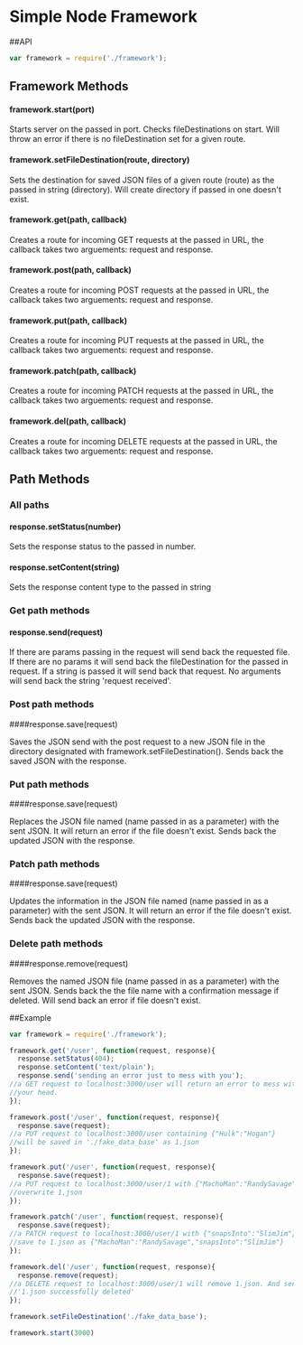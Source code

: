 # Simple Node Framework


##API
```js
var framework = require('./framework');
```

## Framework Methods

#### framework.start(port)

Starts server on the passed in port. Checks fileDestinations on start. Will
throw an error if there is no fileDestination set for a given route.

#### framework.setFileDestination(route, directory)

Sets the destination for saved JSON files of a given route (route) as the
 passed in string (directory). Will create directory if passed in one doesn't
 exist.

#### framework.get(path, callback)

Creates a route for incoming GET requests at the passed in URL, 
the callback takes two arguements: request and response.

#### framework.post(path, callback)

Creates a route for incoming POST requests at the passed in URL, 
the callback takes two arguements: request and response.

#### framework.put(path, callback)

Creates a route for incoming PUT requests at the passed in URL, 
the callback takes two arguements: request and response.

#### framework.patch(path, callback)

Creates a route for incoming PATCH requests at the passed in URL, 
the callback takes two arguements: request and response.

#### framework.del(path, callback)

Creates a route for incoming DELETE requests at the passed in URL, 
the callback takes two arguements: request and response.

## Path Methods

### All paths

#### response.setStatus(number)

Sets the response status to the passed in number.

#### response.setContent(string)

Sets the response content type to the passed in string

### Get path methods

#### response.send(request)

If there are params passing in the request will send back the requested
file. If there are no params it will send back the fileDestination for
the passed in request. If a string is passed it will send back that request.
No arguments will send back the string 'request received'.

### Post path methods

####response.save(request)

Saves the JSON send with the post request to a new JSON file in the
directory designated with framework.setFileDestination(). Sends back the
saved JSON with the response.

### Put path methods

####response.save(request)

Replaces the JSON file named (name passed in as a parameter) with the
sent JSON. It will return an error if the file doesn't exist. Sends back
the updated JSON with the response.

### Patch path methods

####response.save(request)

Updates the information in the JSON file named (name passed in as a
parameter) with the sent JSON. It will return an error if the file doesn't
exist. Sends back the updated JSON with the response.

### Delete path methods

####response.remove(request)

Removes the named JSON file (name passed in as a parameter) with the sent JSON.
Sends back the the file name with a confirmation message if deleted. Will send back
an error if file doesn't exist.


##Example

```js
var framework = require('./framework');

framework.get('/user', function(request, response){
  response.setStatus(404);
  response.setContent('text/plain');
  response.send('sending an error just to mess with you');
//a GET request to localhost:3000/user will return an error to mess with
//your head.
});

framework.post('/user', function(request, response){
  response.save(request);
//a PUT request to localhost:3000/user containing {"Hulk":"Hogan"}
//will be saved in './fake_data_base' as 1.json
});

framework.put('/user', function(request, response){
  response.save(request);
//a PUT request to localhost:3000/user/1 with {"MachoMan":"RandySavage"} will
//overwrite 1.json
});

framework.patch('/user', function(request, response){
  response.save(request);
//a PATCH request to localhost:3000/user/1 with {"snapsInto":"SlimJim"} will
//save to 1.json as {"MachoMan":"RandySavage","snapsInto":"SlimJim"}
});

framework.del('/user', function(request, response){
  response.remove(request);
//a DELETE request to localhost:3000/user/1 will remove 1.json. And send back
//'1.json successfully deleted'
});

framework.setFileDestination('./fake_data_base');

framework.start(3000)
```